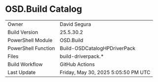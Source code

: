﻿# OSD.Build Catalog

| | |
|-|-|
| Owner | David Segura |
| Build Version | 25.5.30.2 |
| PowerShell Module | OSD.Build |
| PowerShell Function | Build-OSDCatalogHPDriverPack |
| Files | build-driverpack.* |
| Build Workflow | GitHub Actions |
| Last Update | Friday, May 30, 2025 5:05:50 PM UTC |
